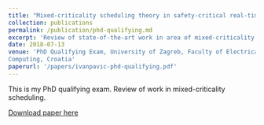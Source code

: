 ```yaml
---
title: "Mixed-criticality scheduling theory in safety-critical real-time systems"
collection: publications
permalink: /publication/phd-qualifying.md
excerpt: 'Review of state-of-the-art work in area of mixed-criticality scheduling.'
date: 2018-07-13
venue: 'PhD Qualifying Exam, University of Zagreb, Faculty of Electrical Engineering and
Computing, Croatia'
paperurl: '/papers/ivanpavic-phd-qualifying.pdf'
---
```

This is my PhD qualifying exam. Review of work in mixed-criticality scheduling.

[Download paper here](/papers/ivanpavic-phd-qualifying.pdf)

